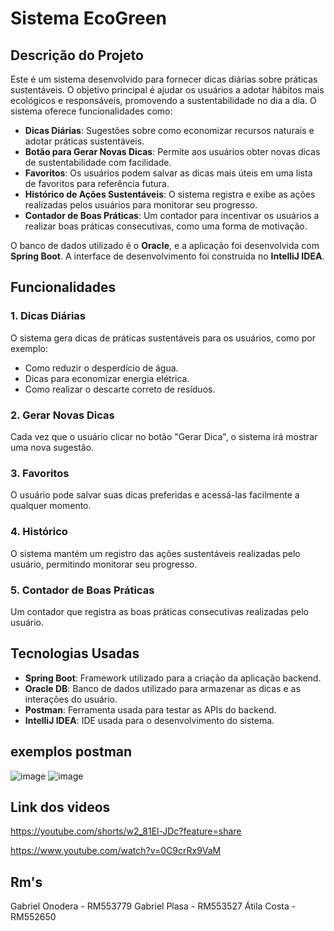 # Sistema EcoGreen

## Descrição do Projeto

Este é um sistema desenvolvido para fornecer dicas diárias sobre práticas sustentáveis. O objetivo principal é ajudar os usuários a adotar hábitos mais ecológicos e responsáveis, promovendo a sustentabilidade no dia a dia. O sistema oferece funcionalidades como:

- **Dicas Diárias**: Sugestões sobre como economizar recursos naturais e adotar práticas sustentáveis.
- **Botão para Gerar Novas Dicas**: Permite aos usuários obter novas dicas de sustentabilidade com facilidade.
- **Favoritos**: Os usuários podem salvar as dicas mais úteis em uma lista de favoritos para referência futura.
- **Histórico de Ações Sustentáveis**: O sistema registra e exibe as ações realizadas pelos usuários para monitorar seu progresso.
- **Contador de Boas Práticas**: Um contador para incentivar os usuários a realizar boas práticas consecutivas, como uma forma de motivação.

O banco de dados utilizado é o **Oracle**, e a aplicação foi desenvolvida com **Spring Boot**. A interface de desenvolvimento foi construída no **IntelliJ IDEA**.

## Funcionalidades

### 1. **Dicas Diárias**
O sistema gera dicas de práticas sustentáveis para os usuários, como por exemplo:
- Como reduzir o desperdício de água.
- Dicas para economizar energia elétrica.
- Como realizar o descarte correto de resíduos.

### 2. **Gerar Novas Dicas**
Cada vez que o usuário clicar no botão "Gerar Dica", o sistema irá mostrar uma nova sugestão.

### 3. **Favoritos**
O usuário pode salvar suas dicas preferidas e acessá-las facilmente a qualquer momento.

### 4. **Histórico**
O sistema mantém um registro das ações sustentáveis realizadas pelo usuário, permitindo monitorar seu progresso.

### 5. **Contador de Boas Práticas**
Um contador que registra as boas práticas consecutivas realizadas pelo usuário.

## Tecnologias Usadas

- **Spring Boot**: Framework utilizado para a criação da aplicação backend.
- **Oracle DB**: Banco de dados utilizado para armazenar as dicas e as interações do usuário.
- **Postman**: Ferramenta usada para testar as APIs do backend.
- **IntelliJ IDEA**: IDE usada para o desenvolvimento do sistema.

## exemplos postman
![image](https://github.com/user-attachments/assets/959903e9-aaf0-4008-967d-06d0fc5fb447)
![image](https://github.com/user-attachments/assets/0ee609f3-bbf6-408f-8d73-563b9c9d2ea9)

## Link dos videos

https://youtube.com/shorts/w2_81El-JDc?feature=share

https://www.youtube.com/watch?v=0C9crRx9VaM

## Rm's
Gabriel Onodera - RM553779
Gabriel Plasa - RM553527
Átila Costa - RM552650
